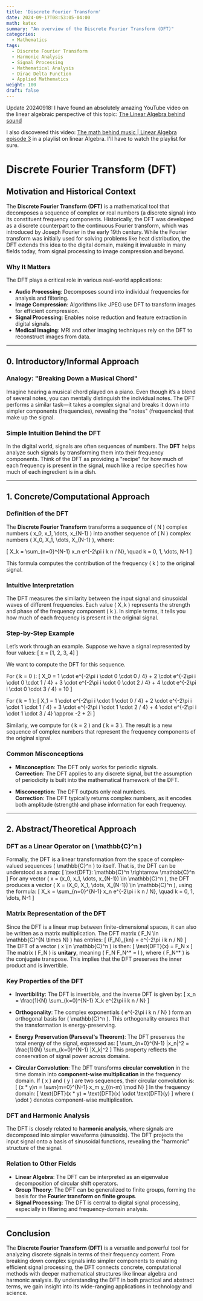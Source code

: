 ```yaml
---
title: 'Discrete Fourier Transform'
date: 2024-09-17T08:53:05-04:00
math: katex
summary: "An overview of the Discrete Fourier Transform (DFT)"
categories:
  - Mathematics
tags:
  - Discrete Fourier Transform
  - Harmonic Analysis
  - Signal Processing
  - Mathematical Analysis
  - Dirac Delta Function
  - Applied Mathematics
weight: 100
draft: false
---
```


Update 20240918: 
I have found an absolutely amazing YouTube video on the linear algebraic perspective of this topic: [The Linear Algebra behind sound](https://www.youtube.com/watch?v=SB_8kS_kBMI)

I also discovered this video: [The math behind music | Linear Algebra episode 3](https://www.youtube.com/watch?v=dn0SSkgCiII) in a playlist on linear Algebra. I'll have to watch the playlist for sure.

# Discrete Fourier Transform (DFT)

## Motivation and Historical Context

The **Discrete Fourier Transform (DFT)** is a mathematical tool that decomposes a sequence of complex or real numbers (a discrete signal) into its constituent frequency components. Historically, the DFT was developed as a discrete counterpart to the continuous Fourier transform, which was introduced by Joseph Fourier in the early 19th century. While the Fourier transform was initially used for solving problems like heat distribution, the DFT extends this idea to the digital domain, making it invaluable in many fields today, from signal processing to image compression and beyond.

### Why It Matters
The DFT plays a critical role in various real-world applications:
- **Audio Processing**: Decomposes sound into individual frequencies for analysis and filtering.
- **Image Compression**: Algorithms like JPEG use DFT to transform images for efficient compression.
- **Signal Processing**: Enables noise reduction and feature extraction in digital signals.
- **Medical Imaging**: MRI and other imaging techniques rely on the DFT to reconstruct images from data.

---

## 0. Introductory/Informal Approach

### Analogy: "Breaking Down a Musical Chord"
Imagine hearing a musical chord played on a piano. Even though it’s a blend of several notes, you can mentally distinguish the individual notes. The DFT performs a similar task—it takes a complex signal and breaks it down into simpler components (frequencies), revealing the "notes" (frequencies) that make up the signal.

### Simple Intuition Behind the DFT
In the digital world, signals are often sequences of numbers. The **DFT** helps analyze such signals by transforming them into their frequency components. Think of the DFT as providing a "recipe" for how much of each frequency is present in the signal, much like a recipe specifies how much of each ingredient is in a dish.

---

## 1. Concrete/Computational Approach

### Definition of the DFT
The **Discrete Fourier Transform** transforms a sequence of \( N \) complex numbers \( x_0, x_1, \dots, x_{N-1} \) into another sequence of \( N \) complex numbers \( X_0, X_1, \dots, X_{N-1} \), where:

\[
X_k = \sum_{n=0}^{N-1} x_n e^{-2\pi i k n / N}, \quad k = 0, 1, \dots, N-1
\]

This formula computes the contribution of the frequency \( k \) to the original signal.

### Intuitive Interpretation
The DFT measures the similarity between the input signal and sinusoidal waves of different frequencies. Each value \( X_k \) represents the strength and phase of the frequency component \( k \). In simple terms, it tells you how much of each frequency is present in the original signal.

### Step-by-Step Example
Let’s work through an example. Suppose we have a signal represented by four values:
\[
x = [1, 2, 3, 4]
\]

We want to compute the DFT for this sequence.

For \( k = 0 \):
\[
X_0 = 1 \cdot e^{-2\pi i \cdot 0 \cdot 0 / 4} + 2 \cdot e^{-2\pi i \cdot 0 \cdot 1 / 4} + 3 \cdot e^{-2\pi i \cdot 0 \cdot 2 / 4} + 4 \cdot e^{-2\pi i \cdot 0 \cdot 3 / 4} = 10
\]

For \( k = 1 \):
\[
X_1 = 1 \cdot e^{-2\pi i \cdot 1 \cdot 0 / 4} + 2 \cdot e^{-2\pi i \cdot 1 \cdot 1 / 4} + 3 \cdot e^{-2\pi i \cdot 1 \cdot 2 / 4} + 4 \cdot e^{-2\pi i \cdot 1 \cdot 3 / 4} \approx -2 + 2i
\]

Similarly, we compute for \( k = 2 \) and \( k = 3 \). The result is a new sequence of complex numbers that represent the frequency components of the original signal.

### Common Misconceptions
- **Misconception**: The DFT only works for periodic signals.  
  **Correction**: The DFT applies to any discrete signal, but the assumption of periodicity is built into the mathematical framework of the DFT.
  
- **Misconception**: The DFT outputs only real numbers.  
  **Correction**: The DFT typically returns complex numbers, as it encodes both amplitude (strength) and phase information for each frequency.

---

## 2. Abstract/Theoretical Approach

### DFT as a Linear Operator on \( \mathbb{C}^n \)
Formally, the DFT is a linear transformation from the space of complex-valued sequences \( \mathbb{C}^n \) to itself. That is, the DFT can be understood as a map:
\[
\text{DFT}: \mathbb{C}^n \rightarrow \mathbb{C}^n
\]
For any vector \( x = (x_0, x_1, \dots, x_{N-1}) \in \mathbb{C}^n \), the DFT produces a vector \( X = (X_0, X_1, \dots, X_{N-1}) \in \mathbb{C}^n \), using the formula:
\[
X_k = \sum_{n=0}^{N-1} x_n e^{-2\pi i k n / N}, \quad k = 0, 1, \dots, N-1
\]

### Matrix Representation of the DFT
Since the DFT is a linear map between finite-dimensional spaces, it can also be written as a matrix multiplication. The DFT matrix \( F_N \in \mathbb{C}^{N \times N} \) has entries:
\[
(F_N)_{kn} = e^{-2\pi i k n / N}
\]
The DFT of a vector \( x \in \mathbb{C}^n \) is then:
\[
\text{DFT}(x) = F_N x
\]
The matrix \( F_N \) is **unitary**, meaning \( F_N F_N^* = I \), where \( F_N^* \) is the conjugate transpose. This implies that the DFT preserves the inner product and is invertible.

### Key Properties of the DFT

- **Invertibility**: The DFT is invertible, and the inverse DFT is given by:
  \[
  x_n = \frac{1}{N} \sum_{k=0}^{N-1} X_k e^{2\pi i k n / N}
  \]
  
- **Orthogonality**: The complex exponentials \( e^{-2\pi i k n / N} \) form an orthogonal basis for \( \mathbb{C}^n \). This orthogonality ensures that the transformation is energy-preserving.

- **Energy Preservation (Parseval's Theorem)**: The DFT preserves the total energy of the signal, expressed as:
  \[
  \sum_{n=0}^{N-1} |x_n|^2 = \frac{1}{N} \sum_{k=0}^{N-1} |X_k|^2
  \]
  This property reflects the conservation of signal power across domains.

- **Circular Convolution**: The DFT transforms **circular convolution** in the time domain into **component-wise multiplication** in the frequency domain. If \( x \) and \( y \) are two sequences, their circular convolution is:
  \[
  (x * y)_n = \sum_{m=0}^{N-1} x_m y_{(n-m) \mod N}
  \]
  In the frequency domain:
  \[
  \text{DFT}(x * y) = \text{DFT}(x) \odot \text{DFT}(y)
  \]
  where \( \odot \) denotes component-wise multiplication.

### DFT and Harmonic Analysis
The DFT is closely related to **harmonic analysis**, where signals are decomposed into simpler waveforms (sinusoids). The DFT projects the input signal onto a basis of sinusoidal functions, revealing the "harmonic" structure of the signal.

### Relation to Other Fields
- **Linear Algebra**: The DFT can be interpreted as an eigenvalue decomposition of circular shift operators.
- **Group Theory**: The DFT can be generalized to finite groups, forming the basis for the **Fourier transform on finite groups**.
- **Signal Processing**: The DFT is central to digital signal processing, especially in filtering and frequency-domain analysis.

---

## Conclusion

The **Discrete Fourier Transform (DFT)** is a versatile and powerful tool for analyzing discrete signals in terms of their frequency content. From breaking down complex signals into simpler components to enabling efficient signal processing, the DFT connects concrete, computational methods with deeper mathematical structures like linear algebra and harmonic analysis. By understanding the DFT in both practical and abstract terms, we gain insight into its wide-ranging applications in technology and science.